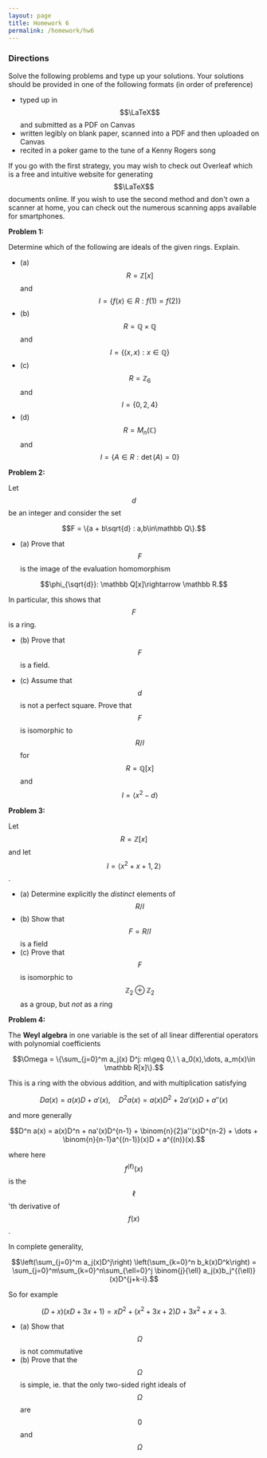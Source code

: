 ```yaml
---
layout: page
title: Homework 6
permalink: /homework/hw6
---
```


### Directions
Solve the following problems and type up your solutions.  Your solutions should be provided in one of the following formats (in order of preference)
* typed up in $$\LaTeX$$ and submitted as a PDF on Canvas
* written legibly on blank paper, scanned into a PDF and then uploaded on Canvas
* recited in a poker game to the tune of a Kenny Rogers song

If you go with the first strategy, you may wish to check out Overleaf which is a free and intuitive website for generating $$\LaTeX$$ documents online.
If you wish to use the second method and don't own a scanner at home, you can check out the numerous scanning apps available for smartphones.

**Problem 1:**  

Determine which of the following are ideals of the given rings.  Explain.

* (a) $$R = \mathbb Z[x]$$ and $$I = \{f(x)\in R: f(1) = f(2)\}$$
* (b) $$R = \mathbb Q\times\mathbb Q$$ and $$I=\{(x,x): x\in \mathbb Q\}$$
* (c) $$R = \mathbb Z_6$$ and $$I = \{0,2,4\}$$
* (d) $$R = M_n(\mathbb C)$$ and $$I = \{A\in R: \det(A) = 0\}$$

**Problem 2:**

Let $$d$$ be an integer and consider the set

$$F = \{a + b\sqrt{d} : a,b\in\mathbb Q\}.$$

* (a) Prove that $$F$$ is the image of the evaluation homomorphism

$$\phi_{\sqrt{d}}: \mathbb Q[x]\rightarrow \mathbb R.$$

In particular, this shows that $$F$$ is a ring.

* (b) Prove that $$F$$ is a field.

* (c) Assume that $$d$$ is not a perfect square.  Prove that $$F$$ is isomorphic to $$R/I$$ for $$R = \mathbb Q[x]$$ and $$I = \langle x^2-d\rangle$$

**Problem 3:**

Let $$R = \mathbb Z[x]$$ and let $$I = \langle x^2 + x + 1, 2\rangle$$.

* (a) Determine explicitly the *distinct* elements of $$R/I$$
* (b) Show that $$F = R/I$$ is a field
* (c) Prove that $$F$$ is isomorphic to $$\mathbb Z_2\oplus \mathbb Z_2$$ as a group, but *not* as a ring

**Problem 4:**

The **Weyl algebra** in one variable is the set of all linear differential operators with polynomial coefficients

$$\Omega = \{\sum_{j=0}^m a_j(x) D^j: m\geq 0,\ \ a_0(x),\dots, a_m(x)\in \mathbb R[x]\}.$$

This is a ring with the obvious addition, and with multiplication satisfying

$$Da(x) = a(x)D + a'(x),\quad D^2 a(x) = a(x)D^2 + 2a'(x)D + a''(x)$$

and more generally 

$$D^n a(x) = a(x)D^n + na'(x)D^{n-1} + \binom{n}{2}a''(x)D^{n-2} + \dots + \binom{n}{n-1}a^{(n-1)}(x)D + a^{(n)}(x).$$

where here $$f^{(\ell)}(x)$$ is the $$\ell$$'th derivative of $$f(x)$$.

In complete generality, 

$$\left(\sum_{j=0}^m a_j(x)D^j\right) \left(\sum_{k=0}^n b_k(x)D^k\right)
= \sum_{j=0}^m\sum_{k=0}^n\sum_{\ell=0}^j \binom{j}{\ell} a_j(x)b_j^{(\ell)}(x)D^{j+k-i}.$$


So for example

$$(D + x)(xD + 3x + 1) = xD^2 + (x^2 + 3x + 2)D + 3x^2 + x + 3.$$

* (a) Show that $$\Omega$$ is not commutative
* (b) Prove that the $$\Omega$$ is simple, ie. that the only two-sided right ideals of $$\Omega$$ are $$0$$ and $$\Omega$$


